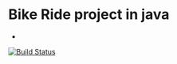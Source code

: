 # Bike Ride project in java
-
[![Build Status](https://travis-ci.com/sbuDiction/Bike-Ride.svg?branch=master)](https://travis-ci.com/sbuDiction/Bike-Ride)
